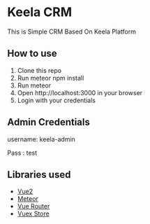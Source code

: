 # Keela CRM
This is Simple CRM Based On Keela Platform

## How to use
1. Clone this repo
2. Run meteor npm install
3. Run meteor
4. Open http://localhost:3000 in your browser
5. Login with your credentials

## Admin Credentials
username: keela-admin

Pass : test

## Libraries used
- [Vue2](https://v2.vuejs.org/v2/guide/)
- [Meteor](https://www.meteor.com/)
- [Vue Router](https://router.vuejs.org/)
- [Vuex Store](https://vuex.vuejs.org/guide/)
